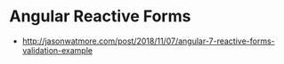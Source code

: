 # Angular Reactive Forms
- http://jasonwatmore.com/post/2018/11/07/angular-7-reactive-forms-validation-example
